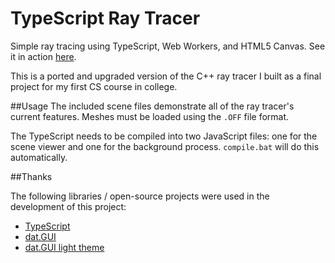 # TypeScript Ray Tracer
Simple ray tracing using TypeScript, Web Workers, and HTML5 Canvas. See it in action [here](http://sloan.nietert.me/ray_tracer).

This is a ported and upgraded version of the C++ ray tracer I built as a final project for my first CS course in college.

##Usage
The included scene files demonstrate all of the ray tracer's current features. Meshes must be loaded using the `.OFF` file format.

The TypeScript needs to be compiled into two JavaScript files: one for the scene viewer and one for the background process. `compile.bat` will do this automatically.

##Thanks

The following libraries / open-source projects were used in the development of this project:
* [TypeScript](http://www.typescriptlang.org/)
* [dat.GUI](https://github.com/dataarts/dat.gui)
* [dat.GUI light theme](https://github.com/liabru/dat-gui-light-theme)
